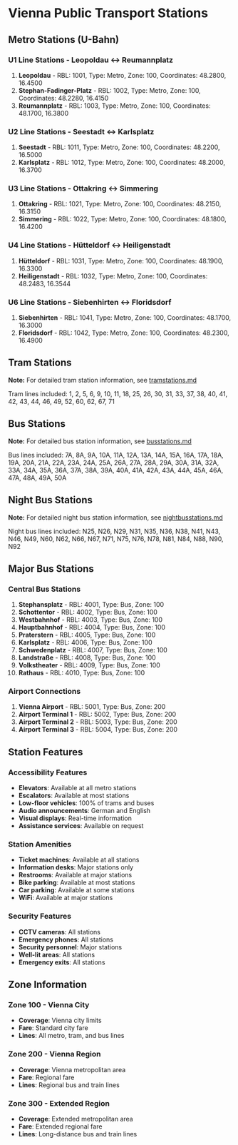 # Vienna Public Transport Stations

## Metro Stations (U-Bahn)

### U1 Line Stations - Leopoldau ↔ Reumannplatz
1. **Leopoldau** - RBL: 1001, Type: Metro, Zone: 100, Coordinates: 48.2800, 16.4500
2. **Stephan-Fadinger-Platz** - RBL: 1002, Type: Metro, Zone: 100, Coordinates: 48.2280, 16.4150
3. **Reumannplatz** - RBL: 1003, Type: Metro, Zone: 100, Coordinates: 48.1700, 16.3800

### U2 Line Stations - Seestadt ↔ Karlsplatz
1. **Seestadt** - RBL: 1011, Type: Metro, Zone: 100, Coordinates: 48.2200, 16.5000
2. **Karlsplatz** - RBL: 1012, Type: Metro, Zone: 100, Coordinates: 48.2000, 16.3700

### U3 Line Stations - Ottakring ↔ Simmering
1. **Ottakring** - RBL: 1021, Type: Metro, Zone: 100, Coordinates: 48.2150, 16.3150
2. **Simmering** - RBL: 1022, Type: Metro, Zone: 100, Coordinates: 48.1800, 16.4200

### U4 Line Stations - Hütteldorf ↔ Heiligenstadt
1. **Hütteldorf** - RBL: 1031, Type: Metro, Zone: 100, Coordinates: 48.1900, 16.3300
2. **Heiligenstadt** - RBL: 1032, Type: Metro, Zone: 100, Coordinates: 48.2483, 16.3544

### U6 Line Stations - Siebenhirten ↔ Floridsdorf
1. **Siebenhirten** - RBL: 1041, Type: Metro, Zone: 100, Coordinates: 48.1700, 16.3000
2. **Floridsdorf** - RBL: 1042, Type: Metro, Zone: 100, Coordinates: 48.2300, 16.4900

## Tram Stations

**Note:** For detailed tram station information, see [tramstations.md](tramstations.md)

Tram lines included: 1, 2, 5, 6, 9, 10, 11, 18, 25, 26, 30, 31, 33, 37, 38, 40, 41, 42, 43, 44, 46, 49, 52, 60, 62, 67, 71

## Bus Stations

**Note:** For detailed bus station information, see [busstations.md](busstations.md)

Bus lines included: 7A, 8A, 9A, 10A, 11A, 12A, 13A, 14A, 15A, 16A, 17A, 18A, 19A, 20A, 21A, 22A, 23A, 24A, 25A, 26A, 27A, 28A, 29A, 30A, 31A, 32A, 33A, 34A, 35A, 36A, 37A, 38A, 39A, 40A, 41A, 42A, 43A, 44A, 45A, 46A, 47A, 48A, 49A, 50A

## Night Bus Stations

**Note:** For detailed night bus station information, see [nightbusstations.md](nightbusstations.md)

Night bus lines included: N25, N26, N29, N31, N35, N36, N38, N41, N43, N46, N49, N60, N62, N66, N67, N71, N75, N76, N78, N81, N84, N88, N90, N92

## Major Bus Stations

### Central Bus Stations
1. **Stephansplatz** - RBL: 4001, Type: Bus, Zone: 100
2. **Schottentor** - RBL: 4002, Type: Bus, Zone: 100
3. **Westbahnhof** - RBL: 4003, Type: Bus, Zone: 100
4. **Hauptbahnhof** - RBL: 4004, Type: Bus, Zone: 100
5. **Praterstern** - RBL: 4005, Type: Bus, Zone: 100
6. **Karlsplatz** - RBL: 4006, Type: Bus, Zone: 100
7. **Schwedenplatz** - RBL: 4007, Type: Bus, Zone: 100
8. **Landstraße** - RBL: 4008, Type: Bus, Zone: 100
9. **Volkstheater** - RBL: 4009, Type: Bus, Zone: 100
10. **Rathaus** - RBL: 4010, Type: Bus, Zone: 100

### Airport Connections
1. **Vienna Airport** - RBL: 5001, Type: Bus, Zone: 200
2. **Airport Terminal 1** - RBL: 5002, Type: Bus, Zone: 200
3. **Airport Terminal 2** - RBL: 5003, Type: Bus, Zone: 200
4. **Airport Terminal 3** - RBL: 5004, Type: Bus, Zone: 200

## Station Features

### Accessibility Features
- **Elevators**: Available at all metro stations
- **Escalators**: Available at most stations
- **Low-floor vehicles**: 100% of trams and buses
- **Audio announcements**: German and English
- **Visual displays**: Real-time information
- **Assistance services**: Available on request

### Station Amenities
- **Ticket machines**: Available at all stations
- **Information desks**: Major stations only
- **Restrooms**: Available at major stations
- **Bike parking**: Available at most stations
- **Car parking**: Available at some stations
- **WiFi**: Available at major stations

### Security Features
- **CCTV cameras**: All stations
- **Emergency phones**: All stations
- **Security personnel**: Major stations
- **Well-lit areas**: All stations
- **Emergency exits**: All stations

## Zone Information

### Zone 100 - Vienna City
- **Coverage**: Vienna city limits
- **Fare**: Standard city fare
- **Lines**: All metro, tram, and bus lines

### Zone 200 - Vienna Region
- **Coverage**: Vienna metropolitan area
- **Fare**: Regional fare
- **Lines**: Regional bus and train lines

### Zone 300 - Extended Region
- **Coverage**: Extended metropolitan area
- **Fare**: Extended regional fare
- **Lines**: Long-distance bus and train lines 